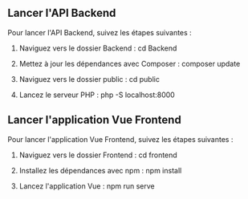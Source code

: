 ## Lancer l'API Backend

Pour lancer l'API Backend, suivez les étapes suivantes :

1. Naviguez vers le dossier Backend :
cd Backend

2. Mettez à jour les dépendances avec Composer :
composer update

3. Naviguez vers le dossier public :
cd public

4. Lancez le serveur PHP :
php -S localhost:8000

## Lancer l'application Vue Frontend

Pour lancer l'application Vue Frontend, suivez les étapes suivantes :

1. Naviguez vers le dossier Frontend :
cd frontend

2. Installez les dépendances avec npm :
npm install

3. Lancez l'application Vue :
npm run serve
